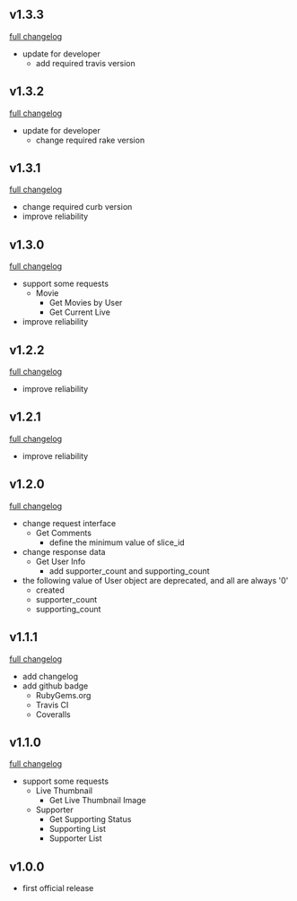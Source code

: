 ## v1.3.3
[full changelog](http://github.com/ysato5654/twicas_stream/compare/v1.3.2...v1.3.3)

* update for developer
	* add required travis version

## v1.3.2
[full changelog](http://github.com/ysato5654/twicas_stream/compare/v1.3.1...v1.3.2)

* update for developer
	* change required rake version

## v1.3.1
[full changelog](http://github.com/ysato5654/twicas_stream/compare/v1.3.0...v1.3.1)

* change required curb version
* improve reliability

## v1.3.0
[full changelog](http://github.com/ysato5654/twicas_stream/compare/v1.2.2...v1.3.0)

* support some requests
	* Movie
		- Get Movies by User
		- Get Current Live
* improve reliability

## v1.2.2
[full changelog](http://github.com/ysato5654/twicas_stream/compare/v1.2.1...v1.2.2)

* improve reliability

## v1.2.1
[full changelog](http://github.com/ysato5654/twicas_stream/compare/v1.2.0...v1.2.1)

* improve reliability

## v1.2.0
[full changelog](http://github.com/ysato5654/twicas_stream/compare/v1.1.1...v1.2.0)

* change request interface
	* Get Comments
		- define the minimum value of slice_id
* change response data
	* Get User Info
		- add supporter_count and supporting_count
* the following value of User object are deprecated, and all are always '0'
	- created
	- supporter_count
	- supporting_count

## v1.1.1
[full changelog](http://github.com/ysato5654/twicas_stream/compare/v1.1.0...v1.1.1)

* add changelog
* add github badge
	- RubyGems.org
	- Travis CI
	- Coveralls

## v1.1.0
[full changelog](http://github.com/ysato5654/twicas_stream/compare/v1.0.0...v1.1.0)

* support some requests
	* Live Thumbnail
		- Get Live Thumbnail Image
	* Supporter
		- Get Supporting Status
		- Supporting List
		- Supporter List

## v1.0.0

* first official release
